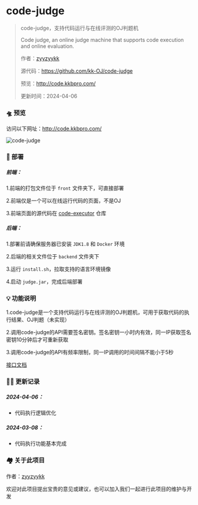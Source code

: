 # code-judge

> code-judge，支持代码运行与在线评测的OJ判题机
>
> Code judge, an online judge machine that supports code execution and online evaluation.
>
> 作者：[zyyzyykk](https://github.com/zyyzyykk/)
>
> 源代码：https://github.com/kk-OJ/code-judge
>
> 预览：http://code.kkbpro.com/
>
> 更新时间：2024-04-06

### 🛸 预览

访问以下网址：http://code.kkbpro.com/

![code-judge](http://img.kkbapps.com/judge/code-judge-1.3.png)

### 💪 部署

##### 前端：

1.前端的打包文件位于 `front` 文件夹下，可直接部署

2.前端仅是一个可以在线运行代码的页面，不是OJ

3.前端页面的源代码在 [code-executor](https://github.com/kk-OJ/code-executor) 仓库

##### 后端：

1.部署前请确保服务器已安装 `JDK1.8` 和 `Docker` 环境

2.后端的相关文件位于 `backend` 文件夹下

3.运行 `install.sh`，拉取支持的语言环境镜像

4.启动 `judge.jar`，完成后端部署

### 💡 功能说明

1.code-judge是一个支持代码运行与在线评测的OJ判题机，可用于获取代码的执行结果、OJ判题（未实现）

2.调用code-judge的API需要签名密钥。签名密钥一小时内有效，同一IP获取签名密钥10分钟后才可重新获取

3.调用code-judge的API有频率限制，同一IP调用的时间间隔不能小于5秒

[接口文档](./API.md)

### 👨‍💻 更新记录

##### 2024-04-06：

- 代码执行逻辑优化

##### 2024-03-08：

- 代码执行功能基本完成

### 🏘️ 关于此项目

作者：[zyyzyykk](https://github.com/zyyzyykk/)

欢迎对此项目提出宝贵的意见或建议，也可以加入我们一起进行此项目的维护与开发
